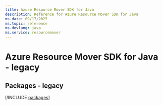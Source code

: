 ```yaml
---
title: Azure Resource Mover SDK for Java
description: Reference for Azure Resource Mover SDK for Java
ms.date: 09/17/2025
ms.topic: reference
ms.devlang: java
ms.service: resourcemover
---
```

# Azure Resource Mover SDK for Java - legacy
## Packages - legacy
[!INCLUDE [packages](resource-mover-index.md)]